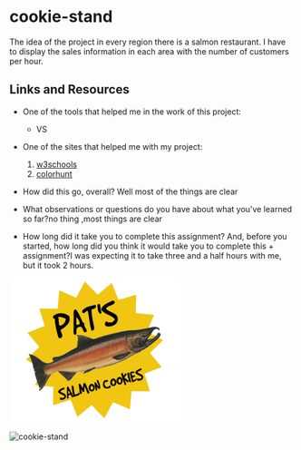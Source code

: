 # cookie-stand

The idea of the project in every region there is a salmon restaurant. I have to display the sales information in each area with the number of customers per hour.


## Links and Resources
+ One of the tools that helped me in the work of this project:

   + VS

+ One of the sites that helped me with my project:

  1. [w3schools](https://www.w3schools.com/)
  2. [colorhunt](https://colorhunt.co/)




+ How did this go, overall? Well most of the things are clear
+ What observations or questions do you have about what you’ve learned so far?no thing ,most things are clear
+ How long did it take you to complete this assignment? And, before you started, how long did you think it would take you to complete this + assignment?I was expecting it to take three and a half hours with me, but it took 2 hours.

![cookie1-stand](img/salmoncookielogoT.png)

![cookie-stand](https://i.pinimg.com/originals/ef/72/2d/ef722d6410685ee607533a93b5aeadec.jpg)
